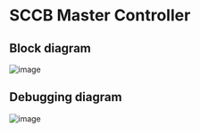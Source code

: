 # SCCB Master Controller

## Block diagram
![image](https://github.com/user-attachments/assets/94f1ecb9-6e3f-4139-b689-f7c9a6f5baae)

## Debugging diagram
![image](https://github.com/user-attachments/assets/b2e64c27-8dbd-4b36-93f5-a15292f16e05)
